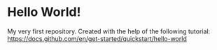 # Hello World!
My very first repository. Created with the help of the following tutorial: https://docs.github.com/en/get-started/quickstart/hello-world
